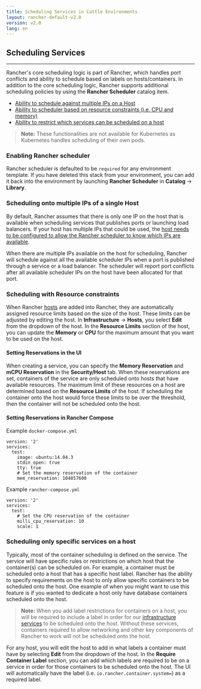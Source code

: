 ```yaml
---
title: Scheduling Services in Cattle Environments
layout: rancher-default-v2.0
version: v2.0
lang: en
---
```


## Scheduling Services
---

Rancher's core scheduling logic is part of Rancher, which handles port conflicts and ability to schedule based on labels on hosts/containers. In addition to the core scheduling logic, Rancher supports additional scheduling policies by using the **Rancher Scheduler** catalog item.

* [Ability to schedule against multiple IPs on a Host](#multiple-ips)
* [Ability to scheduler based on resource constraints (i.e. CPU and memory)](#resource-constraints)
* [Ability to restrict which services can be scheduled on a host](#restrict-services-on-host)

> **Note:** These functionalities are not available for Kubernetes as Kubernetes handles scheduling of their own pods.

### Enabling Rancher scheduler

Rancher scheduler is defaulted to be `required` for any environment template. If you have deleted this stack from your environment, you can add it back into the environment by launching **Rancher Scheduler** in **Catalog** -> **Library**.

<a id="multiple-ips"></a>

### Scheduling onto multiple IPs of a single Host

By default, Rancher assumes that there is only one IP on the host that is available when scheduling services that publishes ports or launching load balancers. If your host has multiple IPs that could be used, the [host needs to be configured to allow the Rancher scheduler to know which IPs are available]({{site.baseurl}}/rancher/{{page.version}}/{{page.lang}}/hosts/#scheduler-ips).

When there are multiple IPs available on the host for scheduling, Rancher will schedule against all the available scheduler IPs when a port is published through a service or a load balancer. The scheduler will report port conflicts after all available scheduler IPs on the host have been allocated for that port.  

<a id="resource-constraints"></a>

### Scheduling with Resource constraints

When Rancher [hosts]({{site.baseurl}}/rancher/{{page.version}}/{{page.lang}}/hosts/) are added into Rancher, they are automatically assigned resource limits based on the size of the host. These limits can be adjusted by editing the host. In **Infrastructure** -> **Hosts**, you  select **Edit** from the dropdown of the host. In the **Resource Limits** section of the host, you can update the **Memory** or **CPU** for the maximum amount that you want to be used on the host.

#### Setting Reservations in the UI

When creating a service, you can specify the **Memory Reservation** and **mCPU Reservation** in the **Security/Host** tab. When these reservations are set, containers of the service are only scheduled onto hosts that have available resources. The maximum limit of these resources on a host are determined based on the **Resource Limits** of the host. If scheduling the container onto the host would force these limits to be over the threshold, then the container will not be scheduled onto the host.

#### Setting Reservations in Rancher Compose

Example `docker-compose.yml`

```
version: '2'
services:
  test:
    image: ubuntu:14.04.3
    stdin_open: true
    tty: true
    # Set the memory reservation of the container
    mem_reservation: 104857600
```

Example `rancher-compose.yml`

```
version: '2'
services:
  test:
    # Set the CPU reservation of the container
    milli_cpu_reservation: 10
    scale: 1
```

<a id="restrict-services-on-host"></a>

### Scheduling only specific services on a host

Typically, most of the container scheduling is defined on the service. The service will have specific rules or restrictions on which host that the container(s) can be scheduled on. For example, a container must be scheduled onto a host that has a specific host label. Rancher has the ability to specify requirements on the host to only allow specific containers to be scheduled onto the host. One example of when you might want to use this feature is if you wanted to dedicate a host only have database containers scheduled onto the host.

> **Note:** When you add label restrictions for containers on a host, you will be required to include a label in order for our [infrastructure services]({{site.baseurl}}/rancher/{{page.version}}/{{page.lang}}/rancher-services/) to be scheduled onto the host. Without these services, containers required to allow networking and other key components of Rancher to work will not be scheduled onto the host.

For any host, you will edit the host to add in what labels a container must have by selecting **Edit** from the dropdown of the host. In the **Require Container Label** section, you can add which labels are required to be on a service in order for those containers to be scheduled onto the host. The UI will automatically have the label (i.e. `io.rancher.container.system=`) as a required label.
